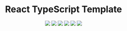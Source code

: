 <h1 align="center">
    React TypeScript Template
</h1>

<div align="center">

[![](https://img.shields.io/badge/yarn-v1.22.5-blue?style=flat-square)](https://yarnpkg.com/)
[![](https://img.shields.io/badge/webpack-v5.35.1-blue?style=flat-square)](https://webpack.js.org/blog/2020-10-10-webpack-5-release/)
[![](https://img.shields.io/badge/PRs-welcome-brightgreen.svg?style=flat-square)](https://github.com/Tushar1998/react-typescript-template/pulls)
[![](https://img.shields.io/badge/styled--components-v5.2.3-orange?style=flat-square)](https://styled-components.com/)
[![](https://img.shields.io/badge/%3C%2F%3E-TypeScript-blue?style=flat-square)](https://www.typescriptlang.org/)
[![](https://img.shields.io/badge/node-latest-green?style=flat-square)](https://nodejs.org)

</div>
